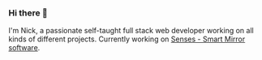 ### Hi there 👋

I'm Nick, a passionate self-taught full stack web developer working on all kinds of different projects. Currently working on [Senses - Smart Mirror software](https://github.com/senses-smart-mirror/senses-smartmirror). 
